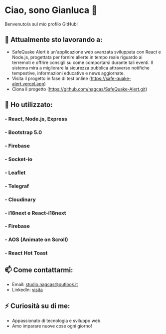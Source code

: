 # Ciao, sono Gianluca 👋

Benvenuto/a sul mio profilo GitHub!

## 🔭 Attualmente sto lavorando a:
 
- SafeQuake Alert è un'applicazione web avanzata sviluppata con React e Node.js, progettata per fornire allerte in tempo reale riguardo ai terremoti e offrire consigli su come comportarsi durante tali eventi. Il sistema mira a migliorare la sicurezza pubblica attraverso notifiche tempestive, informazioni educative e news aggiornate.
- Visita il progetto in fase di test online (https://safe-quake-alert.vercel.app)
- Clona il progetto (https://github.com/nagcas/SafeQuake-Alert.git)

## 🌱 Ho utilizzato:
### - React, Node.js, Express
### - Bootstrap 5.0
### - Firebase
### - Socket-io
### - Leaflet
### - Telegraf
### - Cloudinary
### - i18next e React-i18next
### - Firebase
### - AOS (Animate on Scroll)
### - React Hot Toast 

## 📫 Come contattarmi:
- Email: studio.nagcas@outlook.it
- LinkedIn: [visita](https://www.linkedin.com/in/gianluca-chiaravalloti-5694081a2/)

## ⚡ Curiosità su di me:
- Appassionato di tecnologia e sviluppo web.
- Amo imparare nuove cose ogni giorno!
